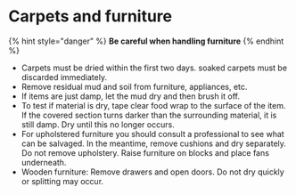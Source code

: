 # Carpets and furniture

{% hint style="danger" %}
**Be careful when handling furniture**
{% endhint %}

* Carpets must be dried within the first two days. soaked carpets must be discarded immediately.
* Remove residual mud and soil from furniture, appliances, etc.
* If items are just damp, let the mud dry and then brush it off.
* To test if material is dry, tape clear food wrap to the surface of the item. If the covered section turns darker than the surrounding material, it is still damp. Dry until this no longer occurs.
* For upholstered furniture you should consult a professional to see what can be salvaged. In the meantime, remove cushions and dry separately. Do not remove upholstery. Raise furniture on blocks and place fans underneath.
* Wooden furniture: Remove drawers and open doors. Do not dry quickly or splitting may occur.

